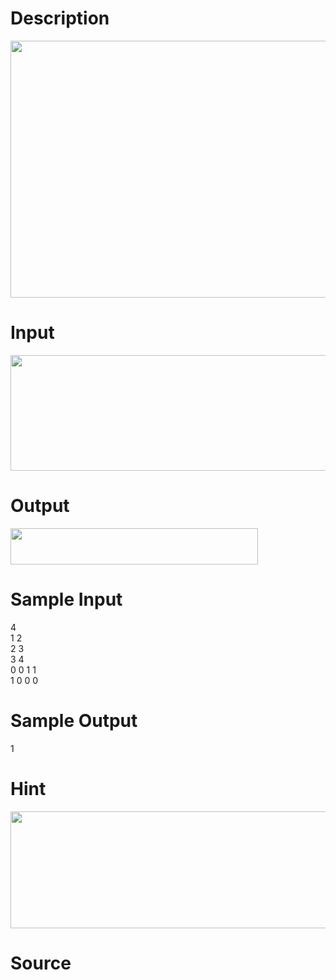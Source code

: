 
# Description

<div class="content"><p><img height="411" width="768" alt="" src="/source/bzoj/3197/img/aHR0cHM6Ly9seWRzeS5jb20vSnVkZ2VPbmxpbmUvdXBsb2FkLzIwMTMwNS8xKDExKS5qcGc=.jpg"/></p></div>

# Input

<div class="content"><p><img height="185" width="775" alt="" src="/source/bzoj/3197/img/aHR0cHM6Ly9seWRzeS5jb20vSnVkZ2VPbmxpbmUvdXBsb2FkLzIwMTMwNS8yKDMpLmpwZw==.jpg"/></p></div>

# Output

<div class="content"><p><img height="58" width="396" alt="" src="/source/bzoj/3197/img/aHR0cHM6Ly9seWRzeS5jb20vSnVkZ2VPbmxpbmUvdXBsb2FkLzIwMTMwNS8zKDEpLmpwZw==.jpg"/></p></div>

# Sample Input

<div class="content"><span class="sampledata">4<br/>
1 2<br/>
2 3<br/>
3 4<br/>
0 0 1 1<br/>
1 0 0 0 </span></div>

# Sample Output

<div class="content"><span class="sampledata">1</span></div>

# Hint

<div class="content"><p></p><p><img height="187" width="775" alt="" src="/source/bzoj/3197/img/aHR0cHM6Ly9seWRzeS5jb20vSnVkZ2VPbmxpbmUvdXBsb2FkLzIwMTMwNS80LmpwZw==.jpg"/></p><p></p></div>

# Source

<div class="content"><p><a href="problemset.php?search="></a></p></div>

